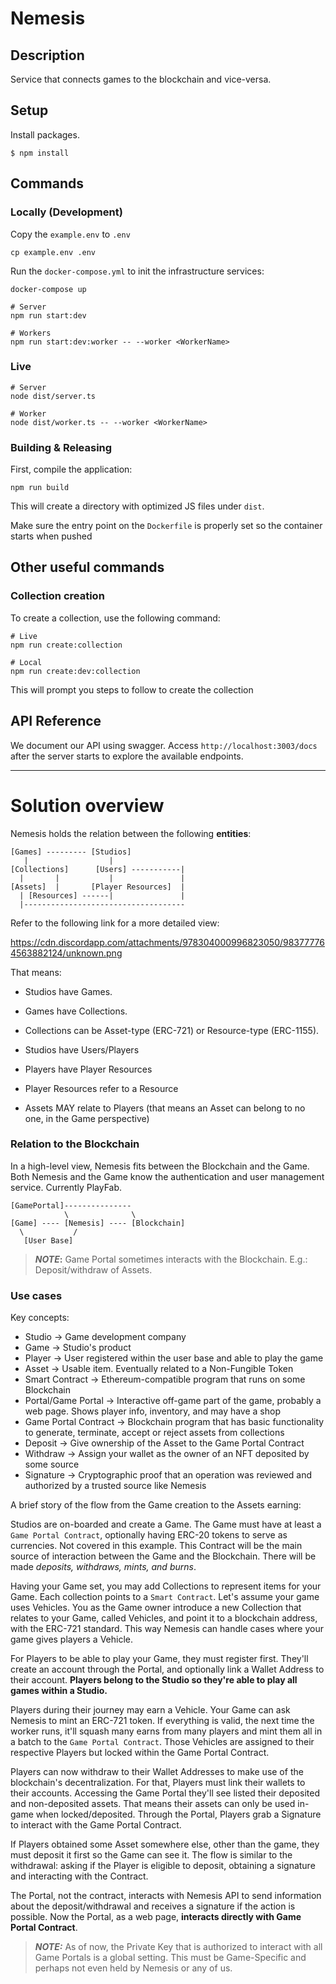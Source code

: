 # Nemesis


## Description

Service that connects games to the blockchain and vice-versa.

## Setup

Install packages.

```
$ npm install
```

## Commands

### Locally (Development)

Copy the `example.env` to `.env`

```shell script
cp example.env .env
```

Run the `docker-compose.yml` to init the infrastructure services:

```shell script
docker-compose up
```

```shell script
# Server
npm run start:dev

# Workers
npm run start:dev:worker -- --worker <WorkerName>
```

### Live

```shell script
# Server
node dist/server.ts

# Worker
node dist/worker.ts -- --worker <WorkerName>
```

### Building & Releasing

First, compile the application:

```shell script
npm run build
```

This will create a directory with optimized JS files under `dist`.

Make sure the entry point on the `Dockerfile` is properly set so the container starts when pushed

## Other useful commands

### Collection creation

To create a collection, use the following command:

```shell script
# Live
npm run create:collection

# Local
npm run create:dev:collection
```

This will prompt you steps to follow to create the collection

## API Reference

We document our API using swagger. Access `http://localhost:3003/docs` after the server starts to explore the available endpoints.

---

# Solution overview

Nemesis holds the relation between the following **entities**:

```
[Games] --------- [Studios]
   |                  |
[Collections]      [Users] -----------|
  |       |           |               |
[Assets]  |       [Player Resources]  |
  | [Resources] ------|               |
  |------------------------------------
```

Refer to the following link for a more detailed view:

https://cdn.discordapp.com/attachments/978304000996823050/983777764563882124/unknown.png

That means:

- Studios have Games.
- Games have Collections.
- Collections can be Asset-type (ERC-721) or Resource-type (ERC-1155).

- Studios have Users/Players
- Players have Player Resources
- Player Resources refer to a Resource
- Assets MAY relate to Players (that means an Asset can belong to no one, in the Game perspective)

### Relation to the Blockchain

In a high-level view, Nemesis fits between the Blockchain and the Game.
Both Nemesis and the Game know the authentication and user management service. Currently PlayFab.

```
[GamePortal]---------------
            \              \
[Game] ---- [Nemesis] ---- [Blockchain]
  \           /
   [User Base]
```

> **_NOTE_:** Game Portal sometimes interacts with the Blockchain. E.g.: Deposit/withdraw of Assets.

### Use cases

Key concepts:

- Studio -> Game development company
- Game -> Studio's product
- Player -> User registered within the user base and able to play the game
- Asset -> Usable item. Eventually related to a Non-Fungible Token
- Smart Contract -> Ethereum-compatible program that runs on some Blockchain
- Portal/Game Portal -> Interactive off-game part of the game, probably a web page. Shows player info, inventory, and may have a shop
- Game Portal Contract -> Blockchain program that has basic functionality to generate, terminate, accept or reject assets from collections
- Deposit -> Give ownership of the Asset to the Game Portal Contract
- Withdraw -> Assign your wallet as the owner of an NFT deposited by some source
- Signature -> Cryptographic proof that an operation was reviewed and authorized by a trusted source like Nemesis

A brief story of the flow from the Game creation to the Assets earning:

Studios are on-boarded and create a Game. The Game must have at least a `Game Portal Contract`, optionally having ERC-20 tokens to serve as currencies. Not covered in this example. This Contract will be
the main source of interaction between the Game and the Blockchain. There will be made _deposits, withdraws, mints, and burns_.

Having your Game set, you may add Collections to represent items for your Game. Each collection points to a `Smart Contract`.
Let's assume your game uses Vehicles. You as the Game owner introduce a new Collection that relates to your Game, called Vehicles,
and point it to a blockchain address, with the ERC-721 standard. This way Nemesis can handle cases where your game gives players
a Vehicle.

For Players to be able to play your Game, they must register first. They'll create an account through the Portal, and optionally
link a Wallet Address to their account. **Players belong to the Studio so they're able to play all games within a Studio.**

Players during their journey may earn a Vehicle. Your Game can ask Nemesis to mint an ERC-721 token. If everything is valid, the
next time the worker runs, it'll squash many earns from many players and mint them all in a batch to the `Game Portal Contract`.
Those Vehicles are assigned to their respective Players but locked within the Game Portal Contract.

Players can now withdraw to their Wallet Addresses to make use of the blockchain's decentralization. For that, Players must link
their wallets to their accounts. Accessing the Game Portal they'll see listed their deposited and non-deposited assets. That means
their assets can only be used in-game when locked/deposited. Through the Portal, Players grab a Signature to interact with the Game
Portal Contract.

If Players obtained some Asset somewhere else, other than the game, they must deposit it first so the Game can see it. The flow is
similar to the withdrawal: asking if the Player is eligible to deposit, obtaining a signature and interacting with the Contract.

The Portal, not the contract, interacts with Nemesis API to send information about the deposit/withdrawal and receives a signature if
the action is possible. Now the Portal, as a web page, **interacts directly with Game Portal Contract**.

> **_NOTE:_** As of now, the Private Key that is authorized to interact with all Game Portals is a global setting. This must be Game-Specific and perhaps not even held by Nemesis or any of us.

